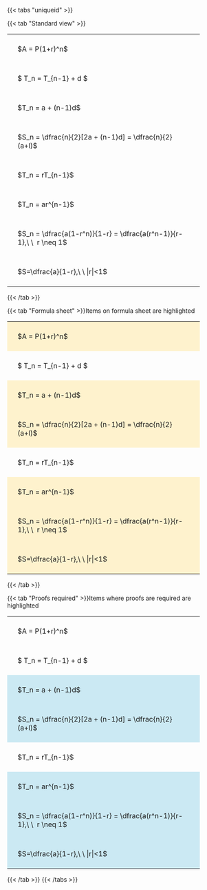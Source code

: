 ---
---

{{< tabs "uniqueid" >}}

{{< tab "Standard view" >}}

<style type="text/css">
#T_b271e th.col_heading {
  text-align: left;
  font-size: 1em;
}
#T_b271e td {
  text-align: left;
  font-size: 1em;
  padding: 1.5em;
}
#T_b271e_row0_col0, #T_b271e_row1_col0, #T_b271e_row2_col0, #T_b271e_row3_col0, #T_b271e_row4_col0, #T_b271e_row5_col0, #T_b271e_row6_col0, #T_b271e_row7_col0 {
  width: 400px;
  white-space: pre-wrap;
}
</style>
<table id="T_b271e">
  <thead>
  </thead>
  <tbody>
    <tr>
      <td id="T_b271e_row0_col0" class="data row0 col0" >$A = P(1+r)^n$</td>
    </tr>
    <tr>
      <td id="T_b271e_row1_col0" class="data row1 col0" >$ T_n = T_{n-1} + d $</td>
    </tr>
    <tr>
      <td id="T_b271e_row2_col0" class="data row2 col0" >$T_n = a + (n-1)d$</td>
    </tr>
    <tr>
      <td id="T_b271e_row3_col0" class="data row3 col0" >$S_n = \dfrac{n}{2}[2a + (n-1)d] = \dfrac{n}{2}(a+l)$</td>
    </tr>
    <tr>
      <td id="T_b271e_row4_col0" class="data row4 col0" >$T_n = rT_{n-1}$</td>
    </tr>
    <tr>
      <td id="T_b271e_row5_col0" class="data row5 col0" >$T_n = ar^{n-1}$</td>
    </tr>
    <tr>
      <td id="T_b271e_row6_col0" class="data row6 col0" >$S_n = \dfrac{a(1-r^n)}{1-r} = \dfrac{a(r^n-1)}{r-1},\ \  r \neq 1$</td>
    </tr>
    <tr>
      <td id="T_b271e_row7_col0" class="data row7 col0" >$S=\dfrac{a}{1-r},\ \ |r|<1$</td>
    </tr>
  </tbody>
</table>
{{< /tab >}}

{{< tab "Formula sheet" >}}Items on formula sheet are highlighted
<br>
<style type="text/css">
#T_bffa8 th.col_heading {
  text-align: left;
  font-size: 1em;
}
#T_bffa8 td {
  text-align: left;
  font-size: 1em;
  padding: 1.5em;
}
#T_bffa8_row0_col0, #T_bffa8_row2_col0, #T_bffa8_row3_col0, #T_bffa8_row5_col0, #T_bffa8_row6_col0, #T_bffa8_row7_col0 {
  width: 400px;
  background-color: rgba(255,194,10, 0.2);
  white-space: pre-wrap;
}
#T_bffa8_row1_col0, #T_bffa8_row4_col0 {
  width: 400px;
  white-space: pre-wrap;
}
</style>
<table id="T_bffa8">
  <thead>
  </thead>
  <tbody>
    <tr>
      <td id="T_bffa8_row0_col0" class="data row0 col0" >$A = P(1+r)^n$</td>
    </tr>
    <tr>
      <td id="T_bffa8_row1_col0" class="data row1 col0" >$ T_n = T_{n-1} + d $</td>
    </tr>
    <tr>
      <td id="T_bffa8_row2_col0" class="data row2 col0" >$T_n = a + (n-1)d$</td>
    </tr>
    <tr>
      <td id="T_bffa8_row3_col0" class="data row3 col0" >$S_n = \dfrac{n}{2}[2a + (n-1)d] = \dfrac{n}{2}(a+l)$</td>
    </tr>
    <tr>
      <td id="T_bffa8_row4_col0" class="data row4 col0" >$T_n = rT_{n-1}$</td>
    </tr>
    <tr>
      <td id="T_bffa8_row5_col0" class="data row5 col0" >$T_n = ar^{n-1}$</td>
    </tr>
    <tr>
      <td id="T_bffa8_row6_col0" class="data row6 col0" >$S_n = \dfrac{a(1-r^n)}{1-r} = \dfrac{a(r^n-1)}{r-1},\ \  r \neq 1$</td>
    </tr>
    <tr>
      <td id="T_bffa8_row7_col0" class="data row7 col0" >$S=\dfrac{a}{1-r},\ \ |r|<1$</td>
    </tr>
  </tbody>
</table>
{{< /tab >}}

{{< tab "Proofs required" >}}Items where proofs are required are highlighted
<br>
<style type="text/css">
#T_cedb2 th.col_heading {
  text-align: left;
  font-size: 1em;
}
#T_cedb2 td {
  text-align: left;
  font-size: 1em;
  padding: 1.5em;
}
#T_cedb2_row0_col0, #T_cedb2_row1_col0, #T_cedb2_row4_col0 {
  width: 400px;
  white-space: pre-wrap;
}
#T_cedb2_row2_col0, #T_cedb2_row3_col0, #T_cedb2_row5_col0, #T_cedb2_row6_col0, #T_cedb2_row7_col0 {
  width: 400px;
  background-color: rgba(0,150,200, 0.2);
  white-space: pre-wrap;
}
</style>
<table id="T_cedb2">
  <thead>
  </thead>
  <tbody>
    <tr>
      <td id="T_cedb2_row0_col0" class="data row0 col0" >$A = P(1+r)^n$</td>
    </tr>
    <tr>
      <td id="T_cedb2_row1_col0" class="data row1 col0" >$ T_n = T_{n-1} + d $</td>
    </tr>
    <tr>
      <td id="T_cedb2_row2_col0" class="data row2 col0" >$T_n = a + (n-1)d$</td>
    </tr>
    <tr>
      <td id="T_cedb2_row3_col0" class="data row3 col0" >$S_n = \dfrac{n}{2}[2a + (n-1)d] = \dfrac{n}{2}(a+l)$</td>
    </tr>
    <tr>
      <td id="T_cedb2_row4_col0" class="data row4 col0" >$T_n = rT_{n-1}$</td>
    </tr>
    <tr>
      <td id="T_cedb2_row5_col0" class="data row5 col0" >$T_n = ar^{n-1}$</td>
    </tr>
    <tr>
      <td id="T_cedb2_row6_col0" class="data row6 col0" >$S_n = \dfrac{a(1-r^n)}{1-r} = \dfrac{a(r^n-1)}{r-1},\ \  r \neq 1$</td>
    </tr>
    <tr>
      <td id="T_cedb2_row7_col0" class="data row7 col0" >$S=\dfrac{a}{1-r},\ \ |r|<1$</td>
    </tr>
  </tbody>
</table>
{{< /tab >}}
{{< /tabs >}}
